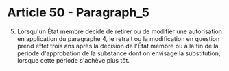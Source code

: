 # Article 50 - Paragraph_5

5. Lorsqu'un État membre décide de retirer ou de modifier une autorisation en application du paragraphe 4, le retrait ou la modification en question prend effet trois ans après la décision de l'État membre ou à la fin de la période d'approbation de la substance dont on envisage la substitution, lorsque cette période s'achève plus tôt.

